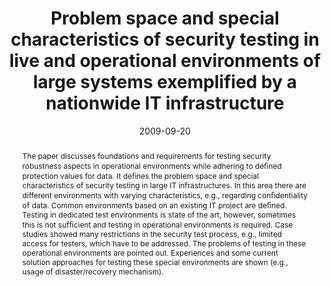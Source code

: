 ---
abstract: The paper discusses foundations and requirements for testing security robustness
  aspects in operational environments while adhering to de&#64257;ned protection values
  for data. It de&#64257;nes the problem space and special characteristics of security
  testing in large IT infrastructures. In this area there are different environments
  with varying characteristics, e.g., regarding con&#64257;dentiality of data. Common
  environments based on an existing IT project are de&#64257;ned. Testing in dedicated  test
  environments is state of the art, however, sometimes this is not suf&#64257;cient
  and testing in operational environments is required. Case studies showed many restrictions
  in the security test process, e.g., limited access for testers, which have to be
  addressed. The problems of testing in these operational environments are pointed
  out. Experiences and some current solution approaches for testing these special
  environments are shown (e.g., usage of disaster/recovery mechanism).
authors:
- Christian Schanes
- Florian Fankhauser
- Thomas Grechenig
- Michael Schafferer
- Kai Behning
- Dieter Hovemeyer
date: '2009-09-20'
featured: false
links:
- name: Publik
  url: https://publik.tuwien.ac.at/showentry.php?ID=183627&lang=2
publication: 'Vortrag: Advances in System Testing and Validation Lifecycle 2009, Porto;
  20.09.2009 - 25.09.2009; in: "Advances in System Testing and Validation Lifecycle",
  IEEE, (2009), ISBN: 978-1-4244-4862-3; S. 161 - 166'
publication_types:
- '1'
publishDate: '2009-09-20'
title: Problem space and special characteristics of security testing in live and operational
  environments of large systems exemplified by a nationwide IT infrastructure
url_pdf: http://www.iaria.org/conferences2009/CfPVALID09.html
---